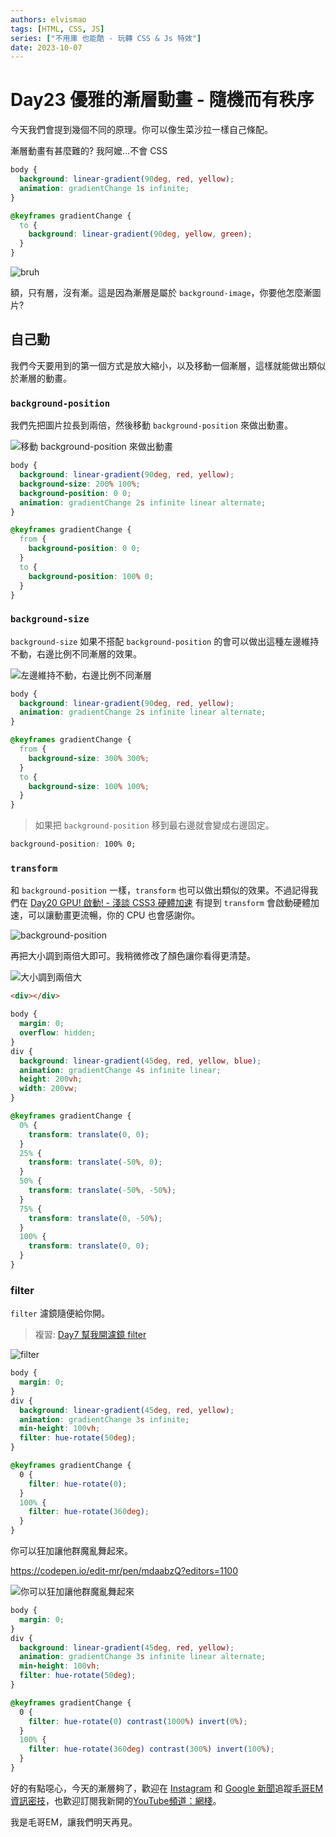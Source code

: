 ```yaml
---
authors: elvismao
tags: [HTML, CSS, JS]
series: ["不用庫 也能酷 - 玩轉 CSS & Js 特效"]
date: 2023-10-07
---
```


# Day23 優雅的漸層動畫 - 隨機而有秩序

今天我們會提到幾個不同的原理。你可以像生菜沙拉一樣自己條配。

漸層動畫有甚麼難的? 我阿嬤...不會 CSS

```css
body {
  background: linear-gradient(90deg, red, yellow);
  animation: gradientChange 1s infinite;
}

@keyframes gradientChange {
  to {
    background: linear-gradient(90deg, yellow, green);
  }
}
```

![bruh](bruh.gif)

額，只有層，沒有漸。這是因為漸層是屬於 `background-image`，你要他怎麼漸圖片?

## 自己動

我們今天要用到的第一個方式是放大縮小，以及移動一個漸層，這樣就能做出類似於漸層的動畫。

### `background-position`

我們先把圖片拉長到兩倍，然後移動 `background-position` 來做出動畫。

![移動 `background-position` 來做出動畫](position.gif)

```css
body {
  background: linear-gradient(90deg, red, yellow);
  background-size: 200% 100%;
  background-position: 0 0;
  animation: gradientChange 2s infinite linear alternate;
}

@keyframes gradientChange {
  from {
    background-position: 0 0;
  }
  to {
    background-position: 100% 0;
  }
}
```

### `background-size`

`background-size` 如果不搭配 `background-position` 的會可以做出這種左邊維持不動，右邊比例不同漸層的效果。

![左邊維持不動，右邊比例不同漸層](size.gif)

```css
body {
  background: linear-gradient(90deg, red, yellow);
  animation: gradientChange 2s infinite linear alternate;
}

@keyframes gradientChange {
  from {
    background-size: 300% 300%;
  }
  to {
    background-size: 100% 100%;
  }
}
```

> 如果把 `background-position` 移到最右邊就會變成右邊固定。

```css
background-position: 100% 0;
```

### `transform`

和 `background-position` 一樣，`transform` 也可以做出類似的效果。不過記得我們在 [Day20 GPU! 啟動! - 淺談 CSS3 硬體加速](https://ithelp.ithome.com.tw/articles/10333947) 有提到 `transform` 會啟動硬體加速，可以讓動畫更流暢，你的 CPU 也會感謝你。

![background-position](transform.gif)

再把大小調到兩倍大即可。我稍微修改了顏色讓你看得更清楚。

![大小調到兩倍大](transformX2.gif)

```html
<div></div>
```

```css
body {
  margin: 0;
  overflow: hidden;
}
div {
  background: linear-gradient(45deg, red, yellow, blue);
  animation: gradientChange 4s infinite linear;
  height: 200vh;
  width: 200vw;
}

@keyframes gradientChange {
  0% {
    transform: translate(0, 0);
  }
  25% {
    transform: translate(-50%, 0);
  }
  50% {
    transform: translate(-50%, -50%);
  }
  75% {
    transform: translate(0, -50%);
  }
  100% {
    transform: translate(0, 0);
  }
}
```

### filter

`filter` 濾鏡隨便給你開。

> 複習: [Day7 幫我開濾鏡 filter ](https://ithelp.ithome.com.tw/articles/10323423)

![filter](hue.gif)

```css
body {
  margin: 0;
}
div {
  background: linear-gradient(45deg, red, yellow);
  animation: gradientChange 3s infinite;
  min-height: 100vh;
  filter: hue-rotate(50deg);
}

@keyframes gradientChange {
  0 {
    filter: hue-rotate(0);
  }
  100% {
    filter: hue-rotate(360deg);
  }
}
```

你可以狂加讓他群魔亂舞起來。

https://codepen.io/edit-mr/pen/mdaabzQ?editors=1100

![你可以狂加讓他群魔亂舞起來](final.gif)

```css
body {
  margin: 0;
}
div {
  background: linear-gradient(45deg, red, yellow);
  animation: gradientChange 3s infinite linear alternate;
  min-height: 100vh;
  filter: hue-rotate(50deg);
}

@keyframes gradientChange {
  0 {
    filter: hue-rotate(0) contrast(1000%) invert(0%);
  }
  100% {
    filter: hue-rotate(360deg) contrast(300%) invert(100%);
  }
}
```

好的有點噁心，今天的漸層夠了，歡迎在 [Instagram](https://www.instagram.com/emtech.cc) 和 [Google 新聞](https://news.google.com/publications/CAAqBwgKMKXLvgswsubVAw?ceid=TW:zh-Hant&oc=3)追蹤[毛哥EM資訊密技](https://emtech.cc/)，也歡迎訂閱我新開的[YouTube頻道：網棧](https://www.youtube.com/@webpallet)。

我是毛哥EM，讓我們明天再見。

